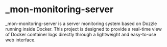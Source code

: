 # _mon-monitoring-server
_mon-monitoring-server is a server monitoring system based on Dozzle running inside Docker. This project is designed to provide a real-time view of Docker container logs directly through a lightweight and easy-to-use web interface.
